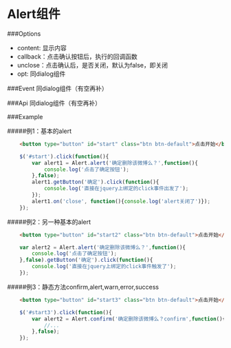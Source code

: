 Alert组件
=============================

###Options

*	content: 显示内容
*   callback：点击确认按钮后，执行的回调函数
*   unclose：点击确认后，是否关闭，默认为false，即关闭
*   opt: 同dialog组件

###Event 同dialog组件（有空再补）

###Api 同dialog组件（有空再补）
 
###Example

#####例1：基本的alert

```html
	<button type="button" id="start" class="btn btn-default">点击开始</button>
```
```js
	$('#start').click(function(){
        var alert1 = Alert.alert('确定删除该微博么？',function(){
            console.log('点击了确定按钮');
        },false);
        alert1.getButton('确定').click(function(){
            console.log('直接在jquery上绑定的click事件出发了');
        });
        alert1.on('close', function(){console.log('alert关闭了')});
    });
```

#####例2：另一种基本的alert

```html
	<button type="button" id="start2" class="btn btn-default">点击开始</button>
```
```js
	var alert2 = Alert.alert('确定删除该微博么？',function(){
        console.log('点击了确定按钮');
    },false).getButton('确定').click(function(){
        console.log('直接在jquery上绑定的click事件触发了');
    });
```

#####例3：静态方法confirm,alert,warn,error,success

```html
	<button type="button" id="start3" class="btn btn-default">点击开始</button>
```
```js
	$('#start3').click(function(){
        var alert2 = Alert.confirm('确定删除该微博么？confirm',function(){
			//...
        },false);
    });
```
